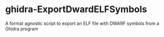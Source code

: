# ghidra-ExportDwardELFSymbols
A format agnostic script to export an ELF file with DWARF symbols from a Ghidra program
